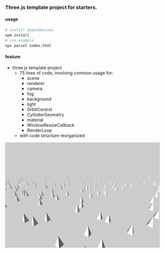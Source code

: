 ### Three.js template project for starters.

#### usage

```bash
# install dependencies
npm install
# run example
npx parcel index.html
```

#### feature

- three.js template project
  - 75 lines of code, involving common usage for:
    - scene
    - renderer
    - camera
    - fog
    - background
    - light
    - OrbitControl
    - CylinderGeometry
    - material
    - WindowResizeCallback
    - RenderLoop
  - with code structure reorganized

![效果图](./image/example.png)